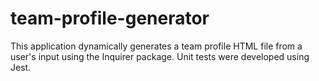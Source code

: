 # team-profile-generator
This application dynamically generates a team profile HTML file from a user's input using the Inquirer package. Unit tests were developed using Jest.
